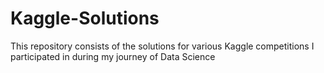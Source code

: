 # Kaggle-Solutions
This repository consists of the solutions for various Kaggle competitions I participated in during my journey of Data Science
